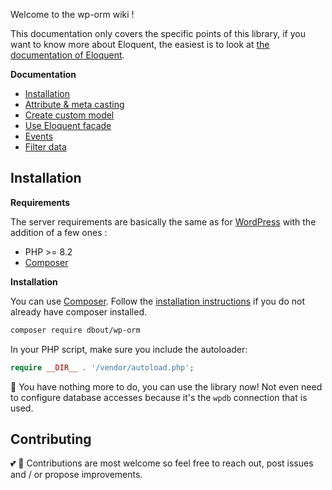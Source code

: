 Welcome to the wp-orm wiki ! 

This documentation only covers the specific points of this library, if you want to know more about Eloquent, the easiest is to look at [the documentation of Eloquent](https://laravel.com/docs/11.x/eloquent).

**Documentation** 

- [Installation](#installation)
- [Attribute & meta casting](https://github.com/dimitriBouteille/wp-orm/wiki/Attribute-&-meta-casting)
- [Create custom model](https://github.com/dimitriBouteille/wp-orm/wiki/Create-custom-model)
- [Use Eloquent facade](https://github.com/dimitriBouteille/wp-orm/wiki/DB-facade)
- [Events](https://github.com/dimitriBouteille/wp-orm/wiki/Events)
- [Filter data](https://github.com/dimitriBouteille/wp-orm/wiki/Filter-data)

## Installation

**Requirements**

The server requirements are basically the same as for [WordPress](https://wordpress.org/about/requirements/) with the addition of a few ones :

- PHP >= 8.2
- [Composer](https://getcomposer.org/)

**Installation**

You can use [Composer](https://getcomposer.org/). Follow the [installation instructions](https://getcomposer.org/doc/00-intro.md) if you do not already have composer installed.

~~~bash
composer require dbout/wp-orm
~~~

In your PHP script, make sure you include the autoloader:

~~~php
require __DIR__ . '/vendor/autoload.php';
~~~

🎉 You have nothing more to do, you can use the library now! Not even need to configure database accesses because it's the `wpdb` connection that is used.

## Contributing

💕 🦄 Contributions are most welcome so feel free to reach out, post issues and / or propose improvements.